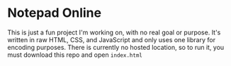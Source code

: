 # Notepad Online
This is just a fun project I'm working on, with no real goal or purpose. It's written in raw HTML, CSS, and JavaScript and only uses one library for encoding purposes. There is currently no hosted location, so to run it, you must download this repo and open `index.html`